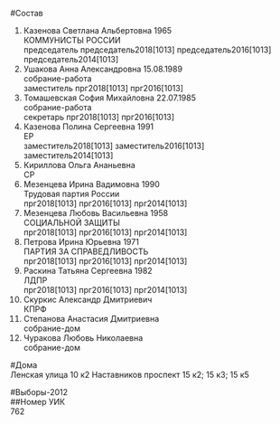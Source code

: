 #Состав  
1. Казенова Светлана Альбертовна 1965  
    КОММУНИСТЫ РОССИИ  
    председатель председатель2018[1013] председатель2016[1013] председатель2014[1013]  
2. Ушакова Анна Александровна 15.08.1989  
    собрание-работа  
    заместитель прг2018[1013] прг2016[1013]  
3. Томашевская София Михайловна 22.07.1985  
    собрание-работа  
    секретарь прг2018[1013] прг2016[1013]  
4. Казенова Полина Сергеевна 1991  
    ЕР  
    заместитель2018[1013] заместитель2016[1013] заместитель2014[1013]  
5. Кириллова Ольга Ананьевна  
    СР  
6. Мезенцева Ирина Вадимовна 1990  
    Трудовая партия России  
    прг2018[1013] прг2016[1013] прг2014[1013]  
7. Мезенцева Любовь Васильевна 1958  
    СОЦИАЛЬНОЙ ЗАЩИТЫ  
    прг2018[1013] прг2016[1013] прг2014[1013]  
8. Петрова Ирина Юрьевна 1971  
    ПАРТИЯ ЗА СПРАВЕДЛИВОСТЬ  
    прг2018[1013] прг2016[1013] прг2014[1013]  
9. Раскина Татьяна Сергеевна 1982  
    ЛДПР  
    прг2018[1013] прг2016[1013] прг2014[1013]  
10. Скуркис Александр Дмитриевич  
    КПРФ  
11. Степанова Анастасия Дмитриевна  
    собрание-дом  
12. Чуракова Любовь Николаевна  
    собрание-дом  
  
#Дома  
Ленская улица 10 к2 Наставников проспект 15 к2; 15 к3; 15 к5  
  
#Выборы-2012  
##Номер УИК  
762  
